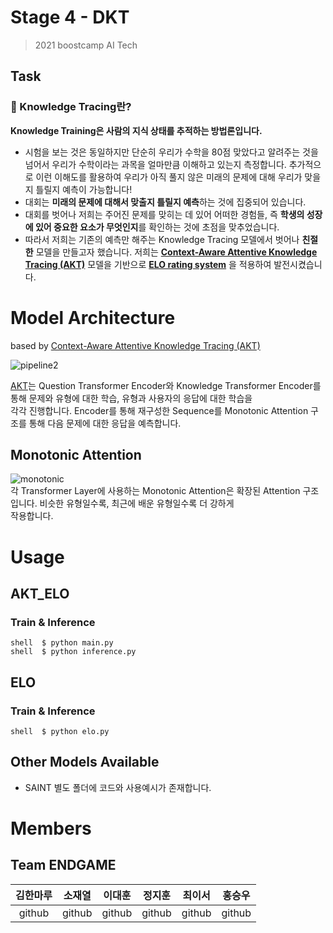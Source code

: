 
# Stage 4 - DKT  
> 2021 boostcamp AI Tech  
  
## Task  
### **📖 Knowledge Tracing란?**  
  
**Knowledge Training은 사람의 지식 상태를 추적하는 방법론입니다.**  
  
- 시험을 보는 것은 동일하지만 단순히 우리가 수학을 80점 맞았다고 알려주는 것을 넘어서 우리가 수학이라는 과목을 얼마만큼 이해하고 있는지 측정합니다. 추가적으로 이런 이해도를 활용하여 우리가 아직 풀지 않은 미래의 문제에 대해 우리가 맞을지 틀릴지 예측이 가능합니다!  
- 대회는 **미래의 문제에 대해서 맞출지 틀릴지 예측**하는 것에 집중되어 있습니다.  
- 대회를 벗어나 저희는 주어진 문제를 맞히는 데 있어 어떠한 경험들, 즉 **학생의 성장에 있어 중요한 요소가 무엇인지**를 확인하는 것에 초점을 맞추었습니다.  
- 따라서 저희는 기존의 예측만 해주는 Knowledge Tracing 모델에서 벗어나 **친절한** 모델을 만들고자 했습니다. 저희는 **[Context-Aware Attentive Knowledge Tracing (AKT)](https://arxiv.org/abs/2007.12324)** 모델을 기반으로 [**ELO rating system**](https://www.fi.muni.cz/~xpelanek/publications/CAE-elo.pdf) 을 적용하여 발전시켰습니다.  
  
  
# Model Architecture  
based by [Context-Aware Attentive Knowledge Tracing (AKT)](https://arxiv.org/abs/2007.12324)  
  
![pipeline2](https://user-images.githubusercontent.com/56197411/122345523-e8997000-cf82-11eb-968b-33c11b7b304d.PNG)  
  
[AKT](https://github.com/arghosh/AKT)는 Question Transformer Encoder와 Knowledge Transformer Encoder를 통해 문제와 유형에 대한 학습, 유형과 사용자의 응답에 대한 학습을  
각각 진행합니다. Encoder를 통해 재구성한 Sequence를 Monotonic Attention 구조를 통해 다음 문제에 대한 응답을 예측합니다.  
  
## Monotonic Attention  
![monotonic](https://user-images.githubusercontent.com/56197411/122346770-4aa6a500-cf84-11eb-95c5-56228be6759e.PNG)  
각 Transformer Layer에 사용하는 Monotonic Attention은 확장된 Attention 구조입니다. 비슷한 유형일수록, 최근에 배운 유형일수록 더 강하게  
작용합니다.  
  
  
# Usage  
  
## AKT_ELO  
  
### Train & Inference  
  
 ```shell  $ python main.py ```  
 ```shell  $ python inference.py ```  
## ELO  
### Train & Inference  
  
 ```shell  $ python elo.py ```  
## Other Models Available
- SAINT
별도 폴더에 코드와 사용예시가 존재합니다.  

# Members  
## Team ENDGAME
| 김한마루 | 소재열 | 이대훈 | 정지훈 | 최이서 | 홍승우 |  
| :-: | :-: | :-: | :-: | :-: | :-: |
|github|github|github|github|github|github|
